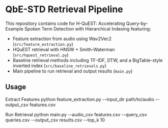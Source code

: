 # QbE-STD Retrieval Pipeline

This repository contains code for H-QuEST: Accelerating Query-by-Example Spoken Term Detection with Hierarchical Indexing featuring:

- Feature extraction from audio using Wav2Vec2 (`src/feature_extraction.py`)
- HQuEST retrieval with HNSW + Smith-Waterman (`src/hquest_retrieval.py`)
- Baseline retrieval methods including TF-IDF, DTW, and a BigTable-style inverted index (`src/baseline_retrievals.py`)
- Main pipeline to run retrieval and output results (`main.py`)

## Usage
Extract Features
python feature_extraction.py --input_dir path/to/audio --output_csv features.csv

Run Retrieval 
python main.py --audio_csv features.csv --query_csv queries.csv --output_csv results.csv --top_k 10




